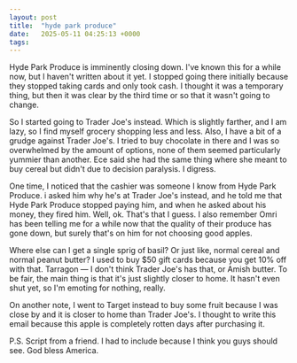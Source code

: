 ```yaml
---
layout: post
title:  "hyde park produce"
date:   2025-05-11 04:25:13 +0000
tags: 
---
```

Hyde Park Produce is imminently closing down. I've known this for a while now, but I haven't written about it yet. I stopped going there initially because they stopped taking cards and only took cash. I thought it was a temporary thing, but then it was clear by the third time or so that it wasn't going to change. 

So I started going to Trader Joe's instead. Which is slightly farther, and I am lazy, so I find myself grocery shopping less and less. Also, I have a bit of a grudge against Trader Joe's. I tried to buy chocolate in there and I was so overwhelmed by the amount of options, none of them seemed particularly yummier than another. Ece said she had the same thing where she meant to buy cereal but didn't due to decision paralysis. I digress.

One time, I noticed that the cashier was someone I know from Hyde Park Produce. i asked him why he's at Trader Joe's instead, and he told me that Hyde Park Produce stopped paying him, and when he asked about his money, they fired him. Well, ok. That's that I guess. I also remember Omri has been telling me for a while now that the quality of their produce has gone down, but surely that's on him for not choosing good apples. 

Where else can I get a single sprig of basil? Or just like, normal cereal and normal peanut butter? I used to buy $50 gift cards because you get 10% off with that. Tarragon — I don't think Trader Joe's has that, or Amish butter. To be fair, the main thing is that it's just slightly closer to home. It hasn't even shut yet, so I'm emoting for nothing, really.

On another note, I went to Target instead to buy some fruit because I was close by and it is closer to home than Trader Joe's. I thought to write this email because this apple is completely rotten days after purchasing it. 


P.S. Script from a friend. I had to include because I think you guys should see. God bless America.


